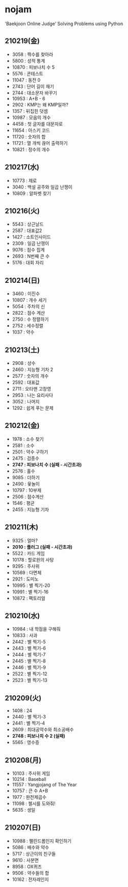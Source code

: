 # nojam
'Baekjoon Online Judge' Solving Problems using Python

## 210219(金)
* 3058 : 짝수를 찾아라
* 5800 : 성적 통계
* 10870 : 피보나치 수 5
* 5576 : 콘테스트
* 11047 : 동전 0
* 2743 : 단어 길이 재기
* 2744 : 대소문자 바꾸기
* 10953 : A+B - 6
* 2902 : KMP는 왜 KMP일까?
* 1357 : 뒤집힌 덧셈
* 10987 : 모음의 개수
* 4458 : 첫 글자를 대문자로
* 11654 : 아스키 코드
* 11720 : 숫자의 합
* 11721 : 열 개씩 끊어 출력하기
* 10821 : 정수의 개수

## 210217(水)
* 10773 : 제로
* 3040 : 백설 공주와 일곱 난쟁이
* 10809 : 알파벳 찾기

## 210216(火)
* 5543 : 상근날드
* 2587 : 대표값2
* 1427 : 소트인사이드
* 2309 : 일곱 난쟁이
* 9076 : 점수 집계
* 2693 : N번째 큰 수
* 5176 : 대회 자리

## 210214(日)
* 3460 : 이진수
* 10807 : 개수 세기
* 5054 : 주차의 신
* 2822 : 점수 계산
* 2750 : 수 정렬하기
* 2752 : 세수정렬
* 1037 : 약수

## 210213(土)
* 2908 : 상수
* 2460 : 지능형 기차 2
* 2577 : 숫자의 개수
* 2592 : 대표값
* 2711 : 오타맨 고창영
* 2953 : 나는 요리사다
* 3052 : 나머지
* 1292 : 쉽게 푸는 문제

## 210212(金)
* 1978 : 소수 찾기
* 2581 : 소수
* 2501 : 약수 구하기
* 2475 : 검증수
* **2747 : 피보나치 수 (실패 - 시간초과)**
* 2576 : 홀수
* 9085 : 더하기
* 2490 : 윷놀이
* 10797 : 10부제
* 2506 : 점수계산
* 1546 : 평균
* 2455 : 지능형 기차

## 210211(木)
* 9325 : 얼마?
* **2010 : 플러그 (실패 - 시간초과)**
* 5522 : 카드 게임
* 10178 : 할로윈의 사탕
* 9295 : 주사위
* 10569 : 다면체
* 2921 : 도미노
* 10995 : 별 찍기-20
* 10991 : 별 찍기-16
* 10872 : 팩토리얼

## 210210(水)
* 10984 : 내 학점을 구해줘
* 10833 : 사과
* 2442 : 별 찍기-5
* 2443 : 별 찍기-6
* 2444 : 별 찍기-7
* 2445 : 별 찍기-8
* 2446 : 별 찍기-9
* 2522 : 별 찍기-12
* 2523 : 별 찍기-13

## 210209(火)
* 1408 : 24
* 2440 : 별 찍기-3
* 2441 : 별 찍기-4
* 2609 : 최대공약수와 최소공배수
* **2748 : 피보나치 수 2 (실패)**
* 5565 : 영수증

## 210208(月)
* 10103 : 주사위 게임
* 10214 : Baseball
* 11557 : Yangjojang of The Year
* 10757 : 큰 수 A+B
* 1977 : 완전제곱수
* 11098 : 첼시를 도와줘!
* 5635 : 생일

## 210207(日) 
* 10988 : 팰린드롬인지 확인하기
* 5086 : 배수와 약수
* 5717 : 상근이의 친구들
* 9610 : 사분면
* 8958 : OX퀴즈
* 9506 : 약수들의 합
* 10162 : 전자레인지
